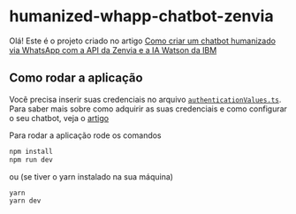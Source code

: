 # humanized-whapp-chatbot-zenvia

Olá! Este é o projeto criado no artigo [Como criar um chatbot humanizado via WhatsApp com a API da Zenvia e a IA Watson da IBM](https://prensa.li/zenvia/como-criar-um-chatbot-humanizado-whatsapp-com-api-da-zenvia-e-ia-watson-da-ibm/)

## Como rodar a aplicação

Você precisa inserir suas credenciais no arquivo [`authenticationValues.ts`](./authenticationValues.ts). Para saber mais sobre como adquirir as suas credenciais e como configurar o seu chatbot, veja o [artigo](https://prensa.li/zenvia/como-criar-um-chatbot-humanizado-whatsapp-com-api-da-zenvia-e-ia-watson-da-ibm/)

Para rodar a aplicação rode os comandos

```bash
npm install
npm run dev
```

ou (se tiver o yarn instalado na sua máquina)

```bash
yarn
yarn dev
```

